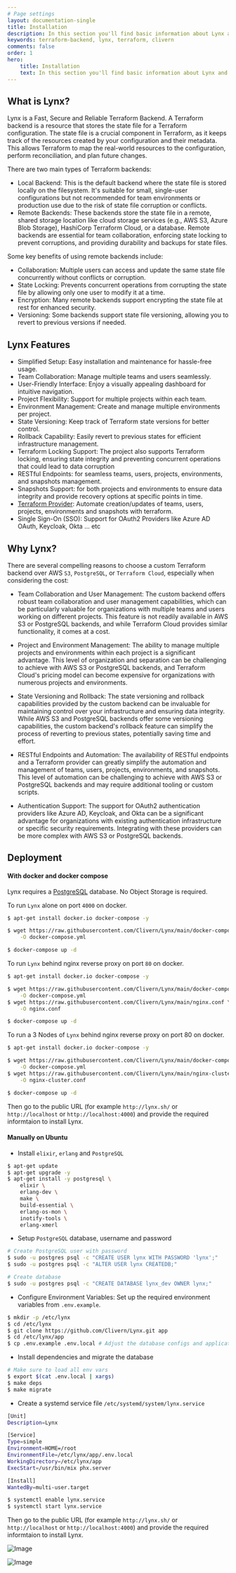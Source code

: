 ```yaml
---
# Page settings
layout: documentation-single
title: Installation
description: In this section you'll find basic information about Lynx and how to install it and use it properly. If you're first time user then you should read this section first.
keywords: terraform-backend, lynx, terraform, clivern
comments: false
order: 1
hero:
    title: Installation
    text: In this section you'll find basic information about Lynx and how to install it and use it properly. If you're first time user then you should read this section first.
---
```


## What is Lynx?

Lynx is a Fast, Secure and Reliable Terraform Backend. A Terraform backend is a resource that stores the state file for a Terraform configuration. The state file is a crucial component in Terraform, as it keeps track of the resources created by your configuration and their metadata. This allows Terraform to map the real-world resources to the configuration, perform reconciliation, and plan future changes.

There are two main types of Terraform backends:

- Local Backend: This is the default backend where the state file is stored locally on the filesystem. It's suitable for small, single-user configurations but not recommended for team environments or production use due to the risk of state file corruption or conflicts.
- Remote Backends: These backends store the state file in a remote, shared storage location like cloud storage services (e.g., AWS S3, Azure Blob Storage), HashiCorp Terraform Cloud, or a database. Remote backends are essential for team collaboration, enforcing state locking to prevent corruptions, and providing durability and backups for state files.

Some key benefits of using remote backends include:

- Collaboration: Multiple users can access and update the same state file concurrently without conflicts or corruption.
- State Locking: Prevents concurrent operations from corrupting the state file by allowing only one user to modify it at a time.
- Encryption: Many remote backends support encrypting the state file at rest for enhanced security.
- Versioning: Some backends support state file versioning, allowing you to revert to previous versions if needed.


## Lynx Features

- Simplified Setup: Easy installation and maintenance for hassle-free usage.
- Team Collaboration: Manage multiple teams and users seamlessly.
- User-Friendly Interface: Enjoy a visually appealing dashboard for intuitive navigation.
- Project Flexibility: Support for multiple projects within each team.
- Environment Management: Create and manage multiple environments per project.
- State Versioning: Keep track of Terraform state versions for better control.
- Rollback Capability: Easily revert to previous states for efficient infrastructure management.
- Terraform Locking Support: The project also supports Terraform locking, ensuring state integrity and preventing concurrent operations that could lead to data corruption
- RESTful Endpoints: for seamless teams, users, projects, environments, and snapshots management.
- Snapshots Support: for both projects and environments to ensure data integrity and provide recovery options at specific points in time.
- [Terraform Provider](https://github.com/Clivern/terraform-provider-lynx): Automate creation/updates of teams, users, projects, environments and snapshots with terraform.
- Single Sign-On (SSO): Support for OAuth2 Providers like Azure AD OAuth, Keycloak, Okta ... etc


## Why Lynx?

There are several compelling reasons to choose a custom Terraform backend over AWS `S3`, `PostgreSQL`, or `Terraform Cloud`, especially when considering the cost:

- Team Collaboration and User Management: The custom backend offers robust team collaboration and user management capabilities, which can be particularly valuable for organizations with multiple teams and users working on different projects. This feature is not readily available in AWS S3 or PostgreSQL backends, and while Terraform Cloud provides similar functionality, it comes at a cost.

- Project and Environment Management: The ability to manage multiple projects and environments within each project is a significant advantage. This level of organization and separation can be challenging to achieve with AWS S3 or PostgreSQL backends, and Terraform Cloud's pricing model can become expensive for organizations with numerous projects and environments.

- State Versioning and Rollback: The state versioning and rollback capabilities provided by the custom backend can be invaluable for maintaining control over your infrastructure and ensuring data integrity. While AWS S3 and PostgreSQL backends offer some versioning capabilities, the custom backend's rollback feature can simplify the process of reverting to previous states, potentially saving time and effort.

- RESTful Endpoints and Automation: The availability of RESTful endpoints and a Terraform provider can greatly simplify the automation and management of teams, users, projects, environments, and snapshots. This level of automation can be challenging to achieve with AWS S3 or PostgreSQL backends and may require additional tooling or custom scripts.

- Authentication Support: The support for OAuth2 authentication providers like Azure AD, Keycloak, and Okta can be a significant advantage for organizations with existing authentication infrastructure or specific security requirements. Integrating with these providers can be more complex with AWS S3 or PostgreSQL backends.


## Deployment

#### With docker and docker compose

Lynx requires a [PostgreSQL](https://www.postgresql.org/) database. No Object Storage is required.

To run `Lynx` alone on port `4000` on docker.

```bash
$ apt-get install docker.io docker-compose -y

$ wget https://raw.githubusercontent.com/Clivern/Lynx/main/docker-compose.yml \
    -O docker-compose.yml

$ docker-compose up -d
```

To run `Lynx` behind nginx reverse proxy on port `80` on docker.

```bash
$ apt-get install docker.io docker-compose -y

$ wget https://raw.githubusercontent.com/Clivern/Lynx/main/docker-compose-nginx.yml \
    -O docker-compose.yml
$ wget https://raw.githubusercontent.com/Clivern/Lynx/main/nginx.conf \
    -O nginx.conf

$ docker-compose up -d
```

To run a 3 Nodes of `Lynx` behind nginx reverse proxy on port 80 on docker.

```bash
$ apt-get install docker.io docker-compose -y

$ wget https://raw.githubusercontent.com/Clivern/Lynx/main/docker-compose-cluster.yml \
    -O docker-compose.yml
$ wget https://raw.githubusercontent.com/Clivern/Lynx/main/nginx-cluster.conf \
    -O nginx-cluster.conf

$ docker-compose up -d
```

Then go to the public URL (for example `http://lynx.sh/` or `http://localhost` or `http://localhost:4000`) and provide the required informtaion to install Lynx.


#### Manually on Ubuntu

- Install `elixir`, `erlang` and `PostgreSQL`

```zsh
$ apt-get update
$ apt-get upgrade -y
$ apt-get install -y postgresql \
    elixir \
    erlang-dev \
    make \
    build-essential \
    erlang-os-mon \
    inotify-tools \
    erlang-xmerl
```

- Setup `PostgreSQL` database, username and password

```zsh
# Create PostgreSQL user with password
$ sudo -u postgres psql -c "CREATE USER lynx WITH PASSWORD 'lynx';"
$ sudo -u postgres psql -c "ALTER USER lynx CREATEDB;"

# Create database
$ sudo -u postgres psql -c "CREATE DATABASE lynx_dev OWNER lynx;"
```

- Configure Environment Variables: Set up the required environment variables from `.env.example`.

```zsh
$ mkdir -p /etc/lynx
$ cd /etc/lynx
$ git clone https://github.com/Clivern/Lynx.git app
$ cd /etc/lynx/app
$ cp .env.example .env.local # Adjust the database configs and application port to be 80 for example
```

- Install dependencies and migrate the database

```zsh
# Make sure to load all env vars
$ export $(cat .env.local | xargs)
$ make deps
$ make migrate
```

- Create a systemd service file `/etc/systemd/system/lynx.service`

```zsh
[Unit]
Description=Lynx

[Service]
Type=simple
Environment=HOME=/root
EnvironmentFile=/etc/lynx/app/.env.local
WorkingDirectory=/etc/lynx/app
ExecStart=/usr/bin/mix phx.server

[Install]
WantedBy=multi-user.target
```

```zsh
$ systemctl enable lynx.service
$ systemctl start lynx.service
```

Then go to the public URL (for example `http://lynx.sh/` or `http://localhost` or `http://localhost:4000`) and provide the required informtaion to install Lynx.


![Image](/assets/images/install_page.png)

![Image](/assets/images/home_page.png)
